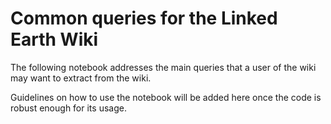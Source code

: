 # Common queries for the Linked Earth Wiki

The following notebook addresses the main queries that a user of the wiki may want to extract from the wiki.

Guidelines on how to use the notebook will be added here once the code is robust enough for its usage.
